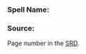 ### Spell Name:



### Source:

Page number in the [SRD](https://media.wizards.com/2016/downloads/SRD-OGL_V1.1.pdf).